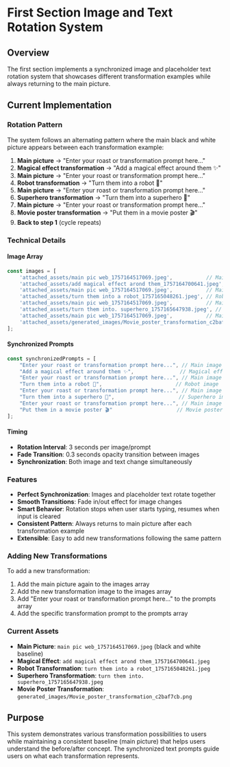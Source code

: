 # First Section Image and Text Rotation System

## Overview
The first section implements a synchronized image and placeholder text rotation system that showcases different transformation examples while always returning to the main picture.

## Current Implementation

### Rotation Pattern
The system follows an alternating pattern where the main black and white picture appears between each transformation example:

1. **Main picture** → "Enter your roast or transformation prompt here..."
2. **Magical effect transformation** → "Add a magical effect around them ✨"
3. **Main picture** → "Enter your roast or transformation prompt here..."
4. **Robot transformation** → "Turn them into a robot 🤖"
5. **Main picture** → "Enter your roast or transformation prompt here..."
6. **Superhero transformation** → "Turn them into a superhero 🦸"
7. **Main picture** → "Enter your roast or transformation prompt here..."
8. **Movie poster transformation** → "Put them in a movie poster 🎬"
9. **Back to step 1** (cycle repeats)

### Technical Details

#### Image Array
```javascript
const images = [
    'attached_assets/main pic web_1757164517069.jpeg',           // Main
    'attached_assets/add magical effect arond them_1757164700641.jpeg', // Magical
    'attached_assets/main pic web_1757164517069.jpeg',           // Main again
    'attached_assets/turn them into a robot_1757165048261.jpeg', // Robot
    'attached_assets/main pic web_1757164517069.jpeg',           // Main again
    'attached_assets/turn them into. superhero_1757165647938.jpeg', // Superhero
    'attached_assets/main pic web_1757164517069.jpeg',           // Main again
    'attached_assets/generated_images/Movie_poster_transformation_c2baf7cb.png' // Movie poster
];
```

#### Synchronized Prompts
```javascript
const synchronizedPrompts = [
    "Enter your roast or transformation prompt here...", // Main image
    "Add a magical effect around them ✨",               // Magical effect image
    "Enter your roast or transformation prompt here...", // Main image again
    "Turn them into a robot 🤖",                        // Robot image
    "Enter your roast or transformation prompt here...", // Main image again
    "Turn them into a superhero 🦸",                     // Superhero image
    "Enter your roast or transformation prompt here...", // Main image again
    "Put them in a movie poster 🎬"                     // Movie poster image
];
```

#### Timing
- **Rotation Interval**: 3 seconds per image/prompt
- **Fade Transition**: 0.3 seconds opacity transition between images
- **Synchronization**: Both image and text change simultaneously

### Features
- **Perfect Synchronization**: Images and placeholder text rotate together
- **Smooth Transitions**: Fade in/out effect for image changes
- **Smart Behavior**: Rotation stops when user starts typing, resumes when input is cleared
- **Consistent Pattern**: Always returns to main picture after each transformation example
- **Extensible**: Easy to add new transformations following the same pattern

### Adding New Transformations
To add a new transformation:
1. Add the main picture again to the images array
2. Add the new transformation image to the images array
3. Add "Enter your roast or transformation prompt here..." to the prompts array
4. Add the specific transformation prompt to the prompts array

### Current Assets
- **Main Picture**: `main pic web_1757164517069.jpeg` (black and white baseline)
- **Magical Effect**: `add magical effect arond them_1757164700641.jpeg`
- **Robot Transformation**: `turn them into a robot_1757165048261.jpeg`
- **Superhero Transformation**: `turn them into. superhero_1757165647938.jpeg`
- **Movie Poster Transformation**: `generated_images/Movie_poster_transformation_c2baf7cb.png`

## Purpose
This system demonstrates various transformation possibilities to users while maintaining a consistent baseline (main picture) that helps users understand the before/after concept. The synchronized text prompts guide users on what each transformation represents.